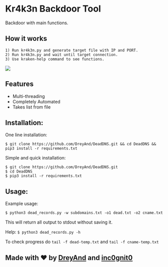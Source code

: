 # Kr4k3n Backdoor Tool
 Backdoor with main functions.

## How it works
```
1) Run kr4k3n.py and generate target file with IP and PORT.
2) Run kr4k3n.py and wait until target connection. 
3) Use kraken-help command to see functions.
```

![](https://www.youtube.com/watch?v=b4WSImA3avQ)

## Features
- Multi-threading
- Completely Automated
- Takes list from file

## Installation:
One line installation:
```
$ git clone https://github.com/DreyAnd/DeadDNS.git && cd DeadDNS && pip3 install -r requirements.txt
```

Simple and quick installation:
```
$ git clone https://github.com/DreyAnd/DeadDNS.git
$ cd DeadDNS
$ pip3 install -r requirements.txt
```

## Usage:

Example usage:
```
$ python3 dead_records.py -w subdomains.txt -o1 dead.txt -o2 cname.txt
```

This will return all output to stdout without saving it.

Help: `$ python3 dead_records.py -h`

To check progress do `tail -f dead-temp.txt` and `tail -f cname-temp.txt`

## Made with :heart: by [DreyAnd](https://github.com/DreyAnd) and [inc0gnit0](https://github.com/iinc0gnit0)

